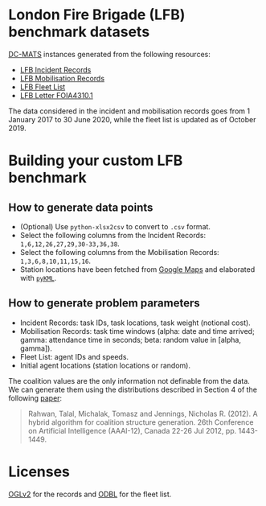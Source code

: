 # London Fire Brigade (LFB) benchmark datasets

[DC-MATS](https://gitlab.com/lcpz/dcmats) instances generated from the following resources:

- [LFB Incident Records](https://data.london.gov.uk/dataset/london-fire-brigade-incident-records)
- [LFB Mobilisation Records](https://data.london.gov.uk/dataset/london-fire-brigade-mobilisation-records)
- [LFB Fleet List](https://data.london.gov.uk/dataset/london-fire-brigade---fleet-list)
- [LFB Letter FOIA4310.1](https://www.london-fire.gov.uk/media/3916/foia43101.pdf)

The data considered in the incident and mobilisation records goes from 1 January
2017 to 30 June 2020, while the fleet list is updated as of October 2019.

# Building your custom LFB benchmark

## How to generate data points

- (Optional) Use `python-xlsx2csv` to convert to `.csv` format.
- Select the following columns from the Incident Records:
  `1,6,12,26,27,29,30-33,36,38`.
- Select the following columns from the Mobilisation Records:
  `1,3,6,8,10,11,15,16`.
- Station locations have been fetched from [Google Maps](https://www.google.com/maps/d/viewer?mid=1rSai4zdG8uSujX8QxY1i0cwgNAU&msa=0&ll=51.576189821246516%2C-0.5874470076488247&spn=0.064273%2C0.169086&iwloc=lyrftr%3Almq%3A1004%3Afire%20station%2C9131785149235576475%2C51.606291%2C0.10437&z=10)
   and elaborated with [`pyKML`](https://pypi.org/project/pykml).

## How to generate problem parameters

- Incident Records: task IDs, task locations, task weight (notional cost).
- Mobilisation Records: task time windows (alpha: date and time arrived; gamma:
  attendance time in seconds; beta: random value in [alpha, gamma]).
- Fleet List: agent IDs and speeds.
- Initial agent locations (station locations or random).

The coalition values are the only information not definable from the data. We
can generate them using the distributions described in Section 4 of the
following [paper](https://eprints.soton.ac.uk/337164/1/Paper_524.pdf):

> Rahwan, Talal, Michalak, Tomasz and Jennings, Nicholas R. (2012). A hybrid
> algorithm for coalition structure generation. 26th Conference on Artificial
> Intelligence (AAAI-12), Canada 22-26 Jul 2012, pp. 1443-1449.

# Licenses

[OGLv2](http://www.nationalarchives.gov.uk/doc/open-government-licence/version/2)
for the records and [ODBL](https://opendefinition.org/licenses/odc-odbl) for the
fleet list.
